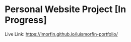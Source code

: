 # Personal Website Project [In Progress]

Live Link: https://lmorfin.github.io/luismorfin-portfolio/
